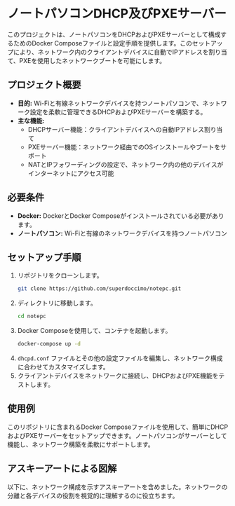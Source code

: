 # ノートパソコンDHCP及びPXEサーバー

このプロジェクトは、ノートパソコンをDHCPおよびPXEサーバーとして構成するためのDocker Composeファイルと設定手順を提供します。このセットアップにより、ネットワーク内のクライアントデバイスに自動でIPアドレスを割り当て、PXEを使用したネットワークブートを可能にします。

## プロジェクト概要

- **目的:** Wi-Fiと有線ネットワークデバイスを持つノートパソコンで、ネットワーク設定を柔軟に管理できるDHCPおよびPXEサーバーを構築する。
- **主な機能:**
  - DHCPサーバー機能：クライアントデバイスへの自動IPアドレス割り当て
  - PXEサーバー機能：ネットワーク経由でのOSインストールやブートをサポート
  - NATとIPフォワーディングの設定で、ネットワーク内の他のデバイスがインターネットにアクセス可能

## 必要条件

- **Docker:** DockerとDocker Composeがインストールされている必要があります。
- **ノートパソコン:** Wi-Fiと有線のネットワークデバイスを持つノートパソコン

## セットアップ手順

1. リポジトリをクローンします。
    ```bash
    git clone https://github.com/superdoccimo/notepc.git
    ```
2. ディレクトリに移動します。
    ```bash
    cd notepc
    ```
3. Docker Composeを使用して、コンテナを起動します。
    ```bash
    docker-compose up -d
    ```
4. `dhcpd.conf` ファイルとその他の設定ファイルを編集し、ネットワーク構成に合わせてカスタマイズします。
5. クライアントデバイスをネットワークに接続し、DHCPおよびPXE機能をテストします。

## 使用例

このリポジトリに含まれるDocker Composeファイルを使用して、簡単にDHCPおよびPXEサーバーをセットアップできます。ノートパソコンがサーバーとして機能し、ネットワーク構築を柔軟にサポートします。

## アスキーアートによる図解

以下に、ネットワーク構成を示すアスキーアートを含めました。ネットワークの分離と各デバイスの役割を視覚的に理解するのに役立ちます。